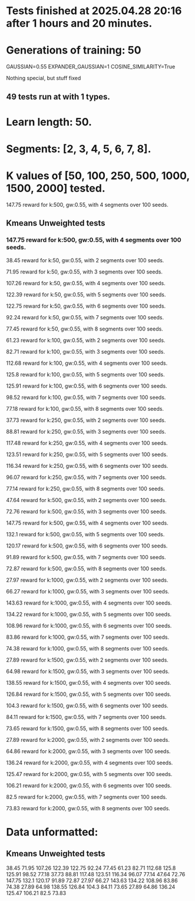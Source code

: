 # Tests finished at 2025.04.28 20:16 after 1 hours and 20 minutes.
# Generations of training: 50
GAUSSIAN=0.55
EXPANDER_GAUSSIAN=1
COSINE_SIMILARITY=True

Nothing special, but stuff fixed
## 49 tests run at with 1 types.
# Learn length: 50.
# Segments: [2, 3, 4, 5, 6, 7, 8].
# K values of [50, 100, 250, 500, 1000, 1500, 2000] tested.

147.75 reward for k:500, gw:0.55, with 4 segments over 100 seeds.


## Kmeans Unweighted tests
### 147.75 reward for k:500, gw:0.55, with 4 segments over 100 seeds.

38.45 reward for k:50, gw:0.55, with 2 segments over 100 seeds.

71.95 reward for k:50, gw:0.55, with 3 segments over 100 seeds.

107.26 reward for k:50, gw:0.55, with 4 segments over 100 seeds.

122.39 reward for k:50, gw:0.55, with 5 segments over 100 seeds.

122.75 reward for k:50, gw:0.55, with 6 segments over 100 seeds.

92.24 reward for k:50, gw:0.55, with 7 segments over 100 seeds.

77.45 reward for k:50, gw:0.55, with 8 segments over 100 seeds.

61.23 reward for k:100, gw:0.55, with 2 segments over 100 seeds.

82.71 reward for k:100, gw:0.55, with 3 segments over 100 seeds.

112.68 reward for k:100, gw:0.55, with 4 segments over 100 seeds.

125.8 reward for k:100, gw:0.55, with 5 segments over 100 seeds.

125.91 reward for k:100, gw:0.55, with 6 segments over 100 seeds.

98.52 reward for k:100, gw:0.55, with 7 segments over 100 seeds.

77.18 reward for k:100, gw:0.55, with 8 segments over 100 seeds.

37.73 reward for k:250, gw:0.55, with 2 segments over 100 seeds.

88.81 reward for k:250, gw:0.55, with 3 segments over 100 seeds.

117.48 reward for k:250, gw:0.55, with 4 segments over 100 seeds.

123.51 reward for k:250, gw:0.55, with 5 segments over 100 seeds.

116.34 reward for k:250, gw:0.55, with 6 segments over 100 seeds.

96.07 reward for k:250, gw:0.55, with 7 segments over 100 seeds.

77.14 reward for k:250, gw:0.55, with 8 segments over 100 seeds.

47.64 reward for k:500, gw:0.55, with 2 segments over 100 seeds.

72.76 reward for k:500, gw:0.55, with 3 segments over 100 seeds.

147.75 reward for k:500, gw:0.55, with 4 segments over 100 seeds.

132.1 reward for k:500, gw:0.55, with 5 segments over 100 seeds.

120.17 reward for k:500, gw:0.55, with 6 segments over 100 seeds.

91.89 reward for k:500, gw:0.55, with 7 segments over 100 seeds.

72.87 reward for k:500, gw:0.55, with 8 segments over 100 seeds.

27.97 reward for k:1000, gw:0.55, with 2 segments over 100 seeds.

66.27 reward for k:1000, gw:0.55, with 3 segments over 100 seeds.

143.63 reward for k:1000, gw:0.55, with 4 segments over 100 seeds.

134.22 reward for k:1000, gw:0.55, with 5 segments over 100 seeds.

108.96 reward for k:1000, gw:0.55, with 6 segments over 100 seeds.

83.86 reward for k:1000, gw:0.55, with 7 segments over 100 seeds.

74.38 reward for k:1000, gw:0.55, with 8 segments over 100 seeds.

27.89 reward for k:1500, gw:0.55, with 2 segments over 100 seeds.

64.98 reward for k:1500, gw:0.55, with 3 segments over 100 seeds.

138.55 reward for k:1500, gw:0.55, with 4 segments over 100 seeds.

126.84 reward for k:1500, gw:0.55, with 5 segments over 100 seeds.

104.3 reward for k:1500, gw:0.55, with 6 segments over 100 seeds.

84.11 reward for k:1500, gw:0.55, with 7 segments over 100 seeds.

73.65 reward for k:1500, gw:0.55, with 8 segments over 100 seeds.

27.89 reward for k:2000, gw:0.55, with 2 segments over 100 seeds.

64.86 reward for k:2000, gw:0.55, with 3 segments over 100 seeds.

136.24 reward for k:2000, gw:0.55, with 4 segments over 100 seeds.

125.47 reward for k:2000, gw:0.55, with 5 segments over 100 seeds.

106.21 reward for k:2000, gw:0.55, with 6 segments over 100 seeds.

82.5 reward for k:2000, gw:0.55, with 7 segments over 100 seeds.

73.83 reward for k:2000, gw:0.55, with 8 segments over 100 seeds.


# Data unformatted:



## Kmeans Unweighted tests
38.45
71.95
107.26
122.39
122.75
92.24
77.45
61.23
82.71
112.68
125.8
125.91
98.52
77.18
37.73
88.81
117.48
123.51
116.34
96.07
77.14
47.64
72.76
147.75
132.1
120.17
91.89
72.87
27.97
66.27
143.63
134.22
108.96
83.86
74.38
27.89
64.98
138.55
126.84
104.3
84.11
73.65
27.89
64.86
136.24
125.47
106.21
82.5
73.83
